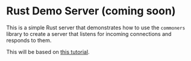 # Rust Demo Server (coming soon)
This is a simple Rust server that demonstrates how to use the `commoners` library to create a server that listens for incoming connections and responds to them.

This will be based on [this tutorial](https://doc.rust-lang.org/book/ch20-00-final-project-a-web-server.html).
